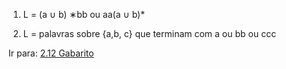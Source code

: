 1. L = (a ∪ b) ∗bb ou aa(a ∪ b)*

2. L = palavras sobre {a,b, c} que terminam com a ou bb ou ccc

Ir para: [2.12 Gabarito](12-gabarito-afnd-λ.md)